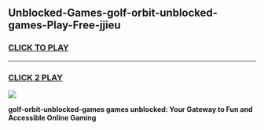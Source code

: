 
## Unblocked-Games-golf-orbit-unblocked-games-Play-Free-jjieu
<h3>
<a href="https://premium76.site?title=golf-orbit-unblocked-games&ref=18A">CLICK TO PLAY</a></h3>
<hr>

<h3>
<a href="https://premium76.site?title=golf-orbit-unblocked-games&ref=18A">CLICK 2 PLAY</a>
  
</h3>

<a href="https://premium76.site?title=golf-orbit-unblocked-games&ref=18A"><img src="https://clearcache.store/games.png"></a>


**golf-orbit-unblocked-games games unblocked: Your Gateway to Fun and Accessible Online Gaming**
